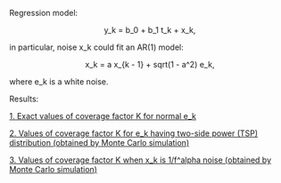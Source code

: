 Regression model:
<p align="center">y_k = b_0 + b_1 t_k + x_k,</p>
in particular, noise x_k could fit an AR(1) model:
<p align="center">x_k = a x_{k - 1} + sqrt(1 - a^2) e_k,</p>
where e_k is a white noise.


Results:

[1. Exact values of coverage factor K for normal e_k](exactK/K.pdf)

[2. Values of coverage factor K for e_k having two-side power (TSP) distribution (obtained by Monte Carlo simulation)](AR1Noise/K.pdf)

[3. Values of coverage factor K when x_k is 1/f^alpha noise (obtained by Monte Carlo simulation)](coloredNoise/K.pdf)
